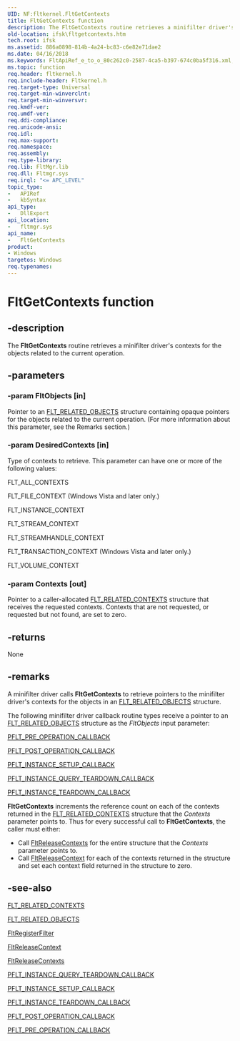 ```yaml
---
UID: NF:fltkernel.FltGetContexts
title: FltGetContexts function
description: The FltGetContexts routine retrieves a minifilter driver's contexts for the objects related to the current operation.
old-location: ifsk\fltgetcontexts.htm
tech.root: ifsk
ms.assetid: 886a0898-814b-4a24-bc83-c6e82e71dae2
ms.date: 04/16/2018
ms.keywords: FltApiRef_e_to_o_80c262c0-2587-4ca5-b397-674c0ba5f316.xml, FltGetContexts, FltGetContexts routine [Installable File System Drivers], fltkernel/FltGetContexts, ifsk.fltgetcontexts
ms.topic: function
req.header: fltkernel.h
req.include-header: Fltkernel.h
req.target-type: Universal
req.target-min-winverclnt: 
req.target-min-winversvr: 
req.kmdf-ver: 
req.umdf-ver: 
req.ddi-compliance: 
req.unicode-ansi: 
req.idl: 
req.max-support: 
req.namespace: 
req.assembly: 
req.type-library: 
req.lib: FltMgr.lib
req.dll: Fltmgr.sys
req.irql: "<= APC_LEVEL"
topic_type:
-	APIRef
-	kbSyntax
api_type:
-	DllExport
api_location:
-	fltmgr.sys
api_name:
-	FltGetContexts
product:
- Windows
targetos: Windows
req.typenames: 
---
```


# FltGetContexts function


## -description


The <b>FltGetContexts</b> routine retrieves a minifilter driver's contexts for the objects related to the current operation. 


## -parameters




### -param FltObjects [in]

Pointer to an <a href="https://msdn.microsoft.com/library/windows/hardware/ff544816">FLT_RELATED_OBJECTS</a> structure containing opaque pointers for the objects related to the current operation. (For more information about this parameter, see the  Remarks section.) 


### -param DesiredContexts [in]

Type of contexts to retrieve. This parameter can have one or more of the following values: 

FLT_ALL_CONTEXTS

FLT_FILE_CONTEXT (Windows Vista and later only.)

FLT_INSTANCE_CONTEXT

FLT_STREAM_CONTEXT

FLT_STREAMHANDLE_CONTEXT

FLT_TRANSACTION_CONTEXT (Windows Vista and later only.) 

FLT_VOLUME_CONTEXT


### -param Contexts [out]

Pointer to a caller-allocated <a href="https://msdn.microsoft.com/library/windows/hardware/ff544812">FLT_RELATED_CONTEXTS</a> structure that receives the requested contexts. Contexts that are not requested, or requested but not found, are set to zero. 


## -returns



None 




## -remarks



A minifilter driver calls <b>FltGetContexts</b> to retrieve pointers to the minifilter driver's contexts for the objects in an <a href="https://msdn.microsoft.com/library/windows/hardware/ff544816">FLT_RELATED_OBJECTS</a> structure. 

The following minifilter driver callback routine types receive a pointer to an <a href="https://msdn.microsoft.com/library/windows/hardware/ff544816">FLT_RELATED_OBJECTS</a> structure as the <i>FltObjects</i> input parameter: 


<a href="https://msdn.microsoft.com/library/windows/hardware/ff551109">PFLT_PRE_OPERATION_CALLBACK</a>



<a href="https://msdn.microsoft.com/library/windows/hardware/ff551107">PFLT_POST_OPERATION_CALLBACK</a>



<a href="https://msdn.microsoft.com/library/windows/hardware/ff551096">PFLT_INSTANCE_SETUP_CALLBACK</a>



<a href="https://msdn.microsoft.com/library/windows/hardware/ff551095">PFLT_INSTANCE_QUERY_TEARDOWN_CALLBACK</a>



<a href="https://msdn.microsoft.com/library/windows/hardware/ff551098">PFLT_INSTANCE_TEARDOWN_CALLBACK</a>


<b>FltGetContexts</b> increments the reference count on each of the contexts returned in the <a href="https://msdn.microsoft.com/library/windows/hardware/ff544812">FLT_RELATED_CONTEXTS</a> structure that the <i>Contexts </i>parameter points to. Thus for every successful call to <b>FltGetContexts</b>, the caller must either: 

<ul>
<li>
Call <a href="https://msdn.microsoft.com/library/windows/hardware/ff544317">FltReleaseContexts</a> for the entire structure that the <i>Contexts </i>parameter points to. 

</li>
<li>
Call <a href="https://msdn.microsoft.com/library/windows/hardware/ff544314">FltReleaseContext</a> for each of the contexts returned in the structure and set each context field returned in the structure to zero. 

</li>
</ul>



## -see-also




<a href="https://msdn.microsoft.com/library/windows/hardware/ff544812">FLT_RELATED_CONTEXTS</a>



<a href="https://msdn.microsoft.com/library/windows/hardware/ff544816">FLT_RELATED_OBJECTS</a>



<a href="https://msdn.microsoft.com/library/windows/hardware/ff544305">FltRegisterFilter</a>



<a href="https://msdn.microsoft.com/library/windows/hardware/ff544314">FltReleaseContext</a>



<a href="https://msdn.microsoft.com/library/windows/hardware/ff544317">FltReleaseContexts</a>



<a href="https://msdn.microsoft.com/library/windows/hardware/ff551095">PFLT_INSTANCE_QUERY_TEARDOWN_CALLBACK</a>



<a href="https://msdn.microsoft.com/library/windows/hardware/ff551096">PFLT_INSTANCE_SETUP_CALLBACK</a>



<a href="https://msdn.microsoft.com/library/windows/hardware/ff551098">PFLT_INSTANCE_TEARDOWN_CALLBACK</a>



<a href="https://msdn.microsoft.com/library/windows/hardware/ff551107">PFLT_POST_OPERATION_CALLBACK</a>



<a href="https://msdn.microsoft.com/library/windows/hardware/ff551109">PFLT_PRE_OPERATION_CALLBACK</a>
 

 

